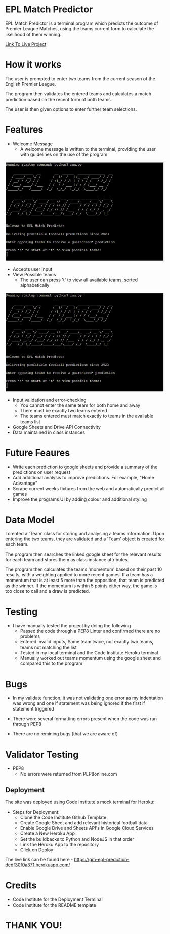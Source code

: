 # EPL Match Predictor

 EPL Match Predictor is a terminal program which predicts the outcome of Premier League Matches, using the teams current form to calculate the likelihood of them winning.

[Link To Live Project](https://gm-epl-prediction-dedf30f0a371.herokuapp.com/)

# How it works

The user is prompted to enter two teams from the current season of the English Premier League.

The program then validates the entered teams and calculates a match prediction based on the recent form of both teams.

The user is then given options to enter further team selections.

# Features

- Welcome Message
  - A welcome message is written to the terminal, providing the user with guidelines on the use of the program

![Welcome Message](images/WelcomeMessage.jpg) 

- Accepts user input
- View Possible teams
  - The user can press 't' to view all available teams, sorted alphabetically

![Welcome Message](images/WelcomeMessage.jpg) 

- Input validation and error-checking
  - You cannot enter the same team for both home and away
  - There must be exactly two teams entered
  - The teams entered must match exactly to teams in the available teams list
- Google Sheets and Drive API Connectivity
- Data maintained in class instances

# Future Feaures

- Write each prediction to google sheets and provide a summary of the predictions on user request
- Add additional analysis to improve predictions. For example, "Home Advantage"
- Scrape current weeks fixtures from the web and automatically predict all games
- Improve the programs UI by adding colour and additional styling

# Data Model

I created a 'Team' class for storing and analysing a teams information. Upon entering the two teams, they are validated and a 'Team' object is created for each team.

The program then searches the linked google sheet for the relevant results for each team and stores them as class instance attributes.

The program then calculates the teams 'momentum' based on their past 10 results, with a weighting applied to more recent games. If a team has a momentum that is at least 5 more than the opposition, that team is predicted as the winner. If the momentum is within 5 points either way, the game is too close to call and a draw is predicted.

# Testing
- I have manually tested the project by doing the following
  - Passed the code through a PEP8 Linter and confirmed there are no problems
  - Entered invalid inputs, Same team twice, not exactly two teams, teams not matching the list
  - Tested in my local terminal and the Code Institute Heroku terminal
  - Manually worked out teams momentum using the google sheet and compared this to the program

# Bugs
- In my validate function, it was not validating one error as my indentation was wrong and one if statement was being ignored if the first if statement triggered

- There were several formatting errors present when the code was run through PEP8

- There are no remining bugs (that we are aware of)

# Validator Testing
- PEP8
  - No errors were returned from PEP8online.com

## Deployment

The site was deployed using Code Institute's mock terminal for Heroku:
- Steps for Deployment:
  - Clone the Code Institute Github Template
  - Create Google Sheet and add relevant historical football data
  - Enable Google Drive and Sheets API's in Google Cloud Services
  - Create a New Heroku App
  - Set the buildbacks to Python and NodeJS in that order
  - Link the Heroku App to the repository
  - Click on Deploy

The live link can be found here - https://gm-epl-prediction-dedf30f0a371.herokuapp.com/

# Credits 

- Code Institute for the Deployment Terminal
- Code Institute for the README template

# THANK YOU!